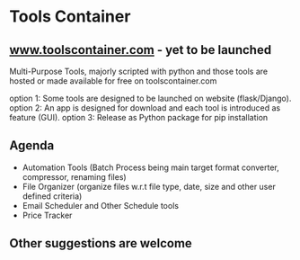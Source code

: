 # Tools Container
## www.toolscontainer.com   - yet to be launched
Multi-Purpose Tools, majorly scripted with python and those tools are hosted or made available for free on toolscontainer.com

option 1: Some tools are designed to be launched on website (flask/Django).
option 2: An app is designed for download and each tool is introduced as feature (GUI).
option 3: Release as Python package for pip installation

## Agenda
- Automation Tools (Batch Process being main target format converter, compressor, renaming files)
- File Organizer (organize files w.r.t file type, date, size and other user defined criteria)
- Email Scheduler and Other Schedule tools
- Price Tracker

## Other suggestions are welcome
